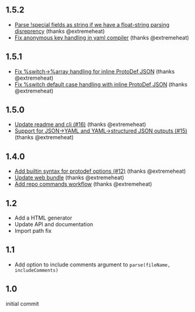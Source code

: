 ## 1.5.2
* [Parse !special fields as string if we have a float-string parsing disreprency](https://github.com/extremeheat/protodef-yaml/commit/aecec767963b4248b41de01c652f34776ae21382) (thanks @extremeheat)
* [Fix anonymous key handling in yaml compiler](https://github.com/extremeheat/protodef-yaml/commit/39be9cf183115336fe578aa525ec424ae5b88a61) (thanks @extremeheat)

## 1.5.1
* [Fix %switch->%array handling for inline ProtoDef JSON](https://github.com/extremeheat/protodef-yaml/commit/eaabc2b3b3471da2f488f36eae183c28ed6b4d11) (thanks @extremeheat)
* [Fix %switch default case handling with inline ProtoDef JSON](https://github.com/extremeheat/protodef-yaml/commit/8aba8c76bb12b6ff2347c72d6511d8a3509b11a9) (thanks @extremeheat)

## 1.5.0
* [Update readme and cli (#16)](https://github.com/extremeheat/protodef-yaml/commit/df1567d5cbc61d51ca3488d879ca01eb6f6c701d) (thanks @extremeheat)
* [Support for JSON->YAML and YAML->structured JSON outputs (#15)](https://github.com/extremeheat/protodef-yaml/commit/fd471386c4c541dc71cb9c6daa63abda0b8ec524) (thanks @extremeheat)

## 1.4.0
* [Add builtin syntax for protodef options (#12)](https://github.com/extremeheat/protodef-yaml/commit/5d5fb3d9a293218806e92005c986da103f2a65ce) (thanks @extremeheat)
* [Update web bundle](https://github.com/extremeheat/protodef-yaml/commit/975213e7f46cde0a81ddec9c44dff26592ea773c) (thanks @extremeheat)
* [Add repo commands workflow](https://github.com/extremeheat/protodef-yaml/commit/8b1e963f463173114674bc81e3d4067b1f5bc5df) (thanks @extremeheat)

## 1.2
* Add a HTML generator
* Update API and documentation
* Import path fix

## 1.1

* Add option to include comments argument to `parse(fileName, includeComments)`

## 1.0

initial commit